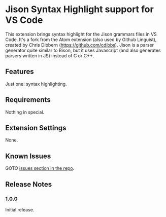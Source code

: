 # Jison Syntax Highlight support for VS Code

This extension brings syntax highlight for the Jison grammars files in VS Code. It's a fork from the Atom extension (also used by Github Linguist), created by Chris Dibbern (<https://github.com/cdibbs>). Jison is a parser generator quite similar to Bison, but it uses Javascript (and also generates parsers written in JS) instead of C or C++.

## Features

Just one: syntax highlighting.

## Requirements

Nothing in special.

## Extension Settings

None.

## Known Issues

GOTO [issues section in the repo](<https://github.com/cruzelante098/language-jison/issues>).

## Release Notes

### 1.0.0

Initial release.
